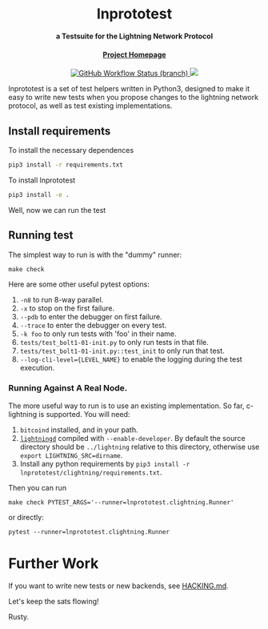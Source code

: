 <div align="center">
  <h1>lnprototest</h1>

  <p>
    <strong>a Testsuite for the Lightning Network Protocol</strong>
  </p>

  <h4>
    <a href="https://github.com/rustyrussell/lnprototest">Project Homepage</a>
  </h4>
 
  <a href="https://github.com/rustyrussell/lnprototest/actions">
    <img alt="GitHub Workflow Status (branch)" src="https://img.shields.io/github/workflow/status/rustyrussell/lnprototest/Integration%20testing/master?style=flat-square"/>
  </a>
  
  <a href="https://github.com/vincenzopalazzo/lnprototest/blob/vincenzopalazzo/styles/HACKING.md">
    <img src="https://img.shields.io/badge/doc-hacking-orange?style=flat-square" />
  </a>

</div>

lnprototest is a set of test helpers written in Python3, designed to
make it easy to write new tests when you propose changes to the
lightning network protocol, as well as test existing implementations.

## Install requirements

To install the necessary dependences

```bash
pip3 install -r requirements.txt 
```

To install lnprototest

```bash
pip3 install -e .
```

Well, now we can run the test

## Running test

The simplest way to run is with the "dummy" runner:

	make check

Here are some other useful pytest options:

1. `-n8` to run 8-way parallel.
2. `-x` to stop on the first failure.
3. `--pdb` to enter the debugger on first failure.
4. `--trace` to enter the debugger on every test.
5. `-k foo` to only run tests with 'foo' in their name.
6. `tests/test_bolt1-01-init.py` to only run tests in that file.
7. `tests/test_bolt1-01-init.py::test_init` to only run that test.
8. `--log-cli-level={LEVEL_NAME}` to enable the logging during the test execution.

### Running Against A Real Node.

The more useful way to run is to use an existing implementation.  So
far, c-lightning is supported.  You will need:

1. `bitcoind` installed, and in your path.
2. [`lightningd`](https://github.com/ElementsProject/lightning/) compiled with
   `--enable-developer`.  By default the source directory should be
   `../lightning` relative to this directory, otherwise use
   `export LIGHTNING_SRC=dirname`.
3. Install any python requirements by
   `pip3 install -r lnprototest/clightning/requirements.txt`.

Then you can run

	make check PYTEST_ARGS='--runner=lnprototest.clightning.Runner'

or directly:

    pytest --runner=lnprototest.clightning.Runner

# Further Work

If you want to write new tests or new backends, see [HACKING.md](HACKING.md).

Let's keep the sats flowing!

Rusty.
